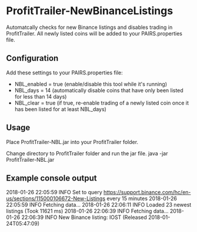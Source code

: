 # ProfitTrailer-NewBinanceListings

Automatcally checks for new Binance listings and disables trading in ProfitTrailer.
All newly listed coins will be added to your PAIRS.properties file.

## Configuration
Add these settings to your PAIRS.properties file:
* NBL_enabled = true (enable/disable this tool while it's running)
* NBL_days = 14
(automatically disable coins that have only been listed for less than 14 days)
* NBL_clear = true
(if true, re-enable trading of a newly listed coin once it has been listed for at least NBL_days)

## Usage
Place ProfitTrailer-NBL.jar into your ProfitTrailer folder.

Change directory to ProfitTrailer folder and run the jar file.
java -jar ProfitTrailer-NBL.jar

## Example console output
2018-01-26 22:05:59 INFO Set to query https://support.binance.com/hc/en-us/sections/115000106672-New-Listings every 15 minutes
2018-01-26 22:05:59 INFO Fetching data...
2018-01-26 22:06:11 INFO Loaded 23 newest listings (Took 11621 ms)
2018-01-26 22:06:39 INFO Fetching data...
2018-01-26 22:06:39 INFO New Binance listing: IOST (Released 2018-01-24T05:47:09)
